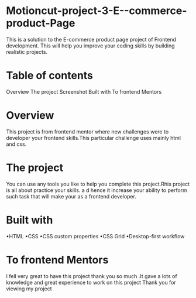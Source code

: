 # Motioncut-project-3-E--commerce-product-Page
This is a solution to the E-commerce product page project of Frontend development. This will help you improve your coding skills by building realistic projects.

# Table of contents
Overview
The project
Screenshot
Built with
To frontend Mentors

# Overview
This project is from frontend mentor where new challenges were to developer your frontend skills.This particular challenge uses mainly html and css.

# The project
You can use any tools you like to help you complete this  project.Rhis project is all about practice your skills. a d hence it increase your ability to perform such task that will make your as a frontend developer. 

# Built with
•HTML
•CSS
•CSS custom properties
•CSS Grid
•Desktop-first workflow

# To frontend Mentors
I fell very great to have this project thank you so much .It gave a lots of knowledge and great experience to work on this project 
Thank you for viewing my project
